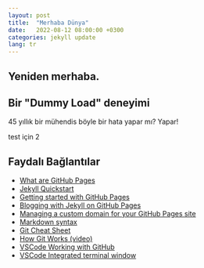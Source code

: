 ```yaml
---
layout: post
title:  "Merhaba Dünya"
date:   2022-08-12 08:00:00 +0300
categories: jekyll update
lang: tr
---
```

## Yeniden merhaba.





## Bir "Dummy Load" deneyimi
45 yıllık bir mühendis böyle bir hata yapar mı? Yapar!

test için 2




## Faydalı Bağlantılar
- [What are GitHub Pages](https://pages.github.com/)
- [Jekyll Quickstart](https://jekyllrb.com/docs/)
- [Getting started with GitHub Pages](https://docs.github.com/en/free-pro-team@latest/github/working-with-github-pages/getting-started-with-github-pages)
- [Blogging with Jekyll on GitHub Pages](https://docs.github.com/en/free-pro-team@latest/github/working-with-github-pages/setting-up-a-github-pages-site-with-jekyll)
- [Managing a custom domain for your GitHub Pages site](https://docs.github.com/en/free-pro-team@latest/github/working-with-github-pages/managing-a-custom-domain-for-your-github-pages-site)
- [Markdown syntax](https://www.markdownguide.org/basic-syntax/)
- [Git Cheat Sheet](https://education.github.com/git-cheat-sheet-education.pdf)
- [How Git Works (video)](https://www.pluralsight.com/courses/how-git-works)
- [VSCode Working with GitHub](https://code.visualstudio.com/docs/editor/github)
- [VSCode Integrated terminal window](https://code.visualstudio.com/docs/editor/integrated-terminal)